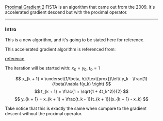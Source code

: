 [Proximal Gradient 2](Proximal%20Gradient%202.md)
FISTA is an algorithm that came out from the 2009. It's accelerated gradient descend but with the proximal operator. 

---

### Intro
This is a new algorithm, and it's going to be stated here for reference. 

This accelerated gradient algorithm is referenced from: 

[reference](http://www.princeton.edu/~yc5/ele522_optimization/lectures/accelerated_gradient.pdf)

The iteration will be started with: $x_0 = y_0$, $t_0 = 1$

$$
x_{k + 1} = \underset{1/\beta, h}{\text{prox}}\left(
    y_k - \frac{1}{\beta}\nabla f(y_k)
\right)
$$
$$
t_{k + 1} = \frac{1 + \sqrt{1 + 4t_k^2}}{2}
$$
$$
y_{k + 1} = x_{k + 1} + \frac{t_k - 1}{t_{k + 1}}(x_{k + 1} - x_k)
$$

Take notice that this is exactly the same when compare to the gradient descent without the proximal operator. 

